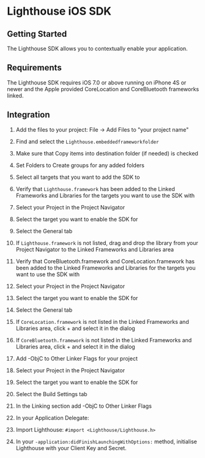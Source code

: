 # Lighthouse iOS SDK

## Getting Started
The Lighthouse SDK allows you to contextually enable your application.

## Requirements

The Lighthouse SDK requires iOS 7.0 or above running on iPhone 4S or newer and the Apple provided CoreLocation and CoreBluetooth frameworks linked.

## Integration

1. Add the files to your project: File -> Add Files to "your project name"
  1. Find and select the `Lighthouse.embeddedframeworkfolder`
  2. Make sure that Copy items into destination folder (if needed) is checked
  3. Set Folders to Create groups for any added folders
  4. Select all targets that you want to add the SDK to

2. Verify that `Lighthouse.framework` has been added to the Linked Frameworks and Libraries for the targets you want to use the SDK with
  1. Select your Project in the Project Navigator
  2. Select the target you want to enable the SDK for
  3. Select the General tab

3. If `Lighthouse.framework` is not listed, drag and drop the library from your Project
Navigator to the Linked Frameworks and Libraries area

4. Verify that CoreBluetooth.framework and CoreLocation.framework has been added to the Linked Frameworks and Libraries for the targets you want to use the SDK with
  1. Select your Project in the Project Navigator
  2. Select the target you want to enable the SDK for
  3. Select the General tab
  4. If `CoreLocation.framework` is not listed in the Linked Frameworks and Libraries area, click + and select it in the dialog
  5. If `CoreBluetooth.framework` is not listed in the Linked Frameworks and Libraries area, click + and select it in the dialog

5. Add -ObjC to Other Linker Flags for your project
  1. Select your Project in the Project Navigator
  2. Select the target you want to enable the SDK for
  3. Select the Build Settings tab
  4. In the Linking section add -ObjC to Other Linker Flags

6. In your Application Delegate:
  1. Import Lighthouse: `#import <Lighthouse/Lighthouse.h>`
  2. In your `-application:didFinishLaunchingWithOptions:` method, initialise Lighthouse with your Client Key and Secret.
